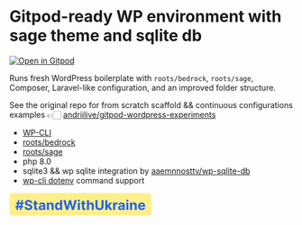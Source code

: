 # Gitpod-ready WP environment with sage theme and sqlite db

[![Open in Gitpod](https://gitpod.io/button/open-in-gitpod.svg)](https://gitpod.io/#https://github.com/andriilive/roots-sage-gitpod-sqlite)

Runs fresh WordPress boilerplate with `roots/bedrock`, `roots/sage`, Composer, Laravel-like configuration, and an improved folder structure.

See the original repo for from scratch scaffold && continuous configurations examples 👉🏻 [andriilive/gitpod-wordpress-experiments](https://github.com/andriilive/gitpod-wordpress-experiments/tree/workspace/sqlite-only)

- [WP-CLI](https://wp-cli.org)
- [roots/bedrock](https://roots.io/bedrock/)
- [roots/sage](https://roots.io/sage/)
- php 8.0
- sqlite3 && wp sqlite integration by [aaemnnosttv/wp-sqlite-db](https://github.com/aaemnnosttv/wp-sqlite-db)
- [wp-cli dotenv](https://aaemnnost.tv/wp-cli-commands/dotenv/) command support

[![StandWithUkraine](https://raw.githubusercontent.com/vshymanskyy/StandWithUkraine/main/badges/StandWithUkraine.svg)](https://github.com/vshymanskyy/StandWithUkraine/blob/main/docs/README.md)